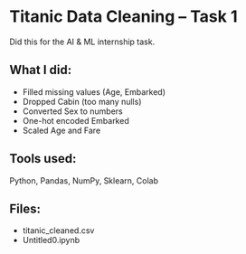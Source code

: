 # Titanic Data Cleaning – Task 1

Did this for the AI & ML internship task.

## What I did:
- Filled missing values (Age, Embarked)
- Dropped Cabin (too many nulls)
- Converted Sex to numbers
- One-hot encoded Embarked
- Scaled Age and Fare

## Tools used:
Python, Pandas, NumPy, Sklearn, Colab

## Files:
- titanic_cleaned.csv
- Untitled0.ipynb
